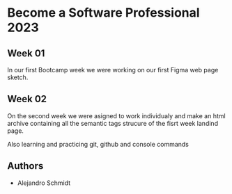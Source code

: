 # Become a Software Professional 2023

## Week 01

In our first Bootcamp week we were working on our first Figma web page sketch.

## Week 02

On the second week we were asigned to work individualy and make an html archive containing all the semantic tags strucure of the fisrt week landind page.

Also learning and practicing git, github and console commands

## Authors

- Alejandro Schmidt
